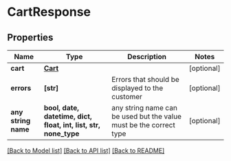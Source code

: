 # CartResponse


## Properties
Name | Type | Description | Notes
------------ | ------------- | ------------- | -------------
**cart** | [**Cart**](Cart.md) |  | [optional] 
**errors** | **[str]** | Errors that should be displayed to the customer | [optional] 
**any string name** | **bool, date, datetime, dict, float, int, list, str, none_type** | any string name can be used but the value must be the correct type | [optional]

[[Back to Model list]](../README.md#documentation-for-models) [[Back to API list]](../README.md#documentation-for-api-endpoints) [[Back to README]](../README.md)


